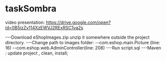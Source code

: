 # taskSombra

video presentation: https://drive.google.com/open?id=0B5izZv114XzEWVJ2RExRSC1va2s

---Download eShopImages.zip unzip it somewhere outside the project directory.
---Change path to images folder:
--com.eshop.main.Picture (line: 16)
--com.eshop.web.AdminController(line: 208)
---Run script.sql
---Maven : update project , clean, install;
